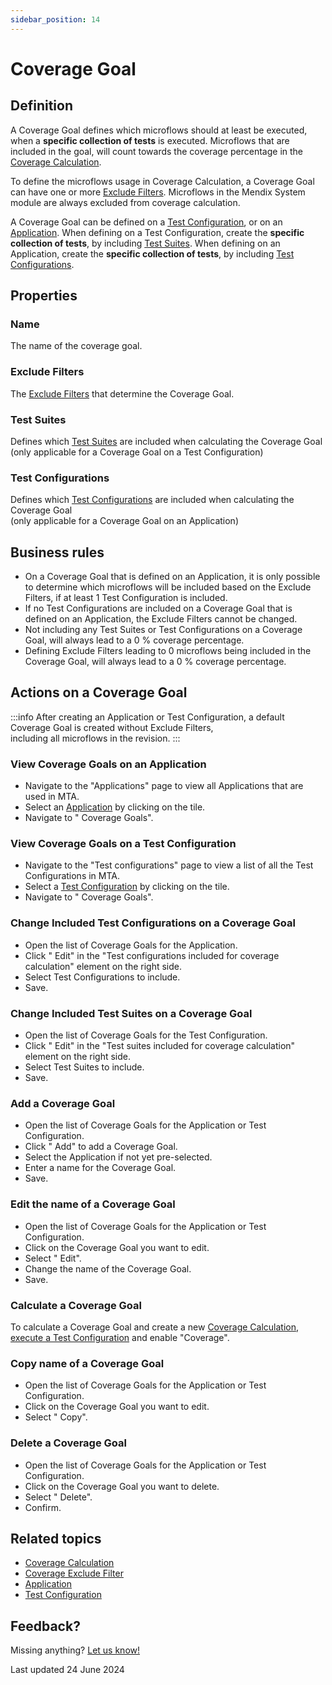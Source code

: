 ```yaml
---
sidebar_position: 14
---
```


# Coverage Goal

## Definition

A Coverage Goal defines which microflows should at least be executed, when a **specific collection of tests** is executed. Microflows that are included in the goal, will count towards the coverage percentage in the [Coverage Calculation](coverage-calculation). 

To define the microflows usage in Coverage Calculation, a Coverage Goal can have one or more [Exclude Filters](coverage-exclude-filter). Microflows in the Mendix System module are always excluded from coverage calculation.

A Coverage Goal can be defined on a [Test Configuration](test-configuration), or on an [Application](application). When defining on a Test Configuration, create the **specific collection of tests**, by including [Test Suites](test-suite). When defining on an Application, create the **specific collection of tests**, by including [Test Configurations](test-configuration).


## Properties

### Name
The name of the coverage goal.

### Exclude Filters
The [Exclude Filters](coverage-exclude-filter) that determine the Coverage Goal.

### Test Suites
Defines which [Test Suites](test-suite) are included when calculating the Coverage Goal<br/> (only applicable for a Coverage Goal on a Test Configuration) 

### Test Configurations
Defines which [Test Configurations](test-configuration) are included when calculating the Coverage Goal<br/> (only applicable for a Coverage Goal on an Application)

## Business rules

- On a Coverage Goal that is defined on an Application, it is only possible to determine which microflows will be included based on the Exclude Filters, if at least 1 Test Configuration is included. 
- If no Test Configurations are included on a Coverage Goal that is defined on an Application, the Exclude Filters cannot be changed.
- Not including any Test Suites or Test Configurations on a Coverage Goal, will always lead to a 0 % coverage percentage.
- Defining Exclude Filters leading to 0 microflows being included in the Coverage Goal, will always lead to a 0 % coverage percentage.

## Actions on a Coverage Goal

:::info
After creating an Application or Test Configuration, a default Coverage Goal is created without Exclude Filters, <br/>including all microflows in the revision.
:::

### View Coverage Goals on an Application
- Navigate to the "Applications" page to view all Applications that are used in MTA.
- Select an [Application](application) by clicking on the tile.
- Navigate to "<i class="fal fa-umbrella"></i> Coverage Goals".

### View Coverage Goals on a Test Configuration
- Navigate to the "Test configurations" page to view a list of all the Test Configurations in MTA.
- Select a [Test Configuration](test-configuration) by clicking on the tile.
- Navigate to "<i class="fal fa-umbrella"></i> Coverage Goals".

### Change Included Test Configurations on a Coverage Goal
- Open the list of Coverage Goals for the Application.
- Click "<i class="fas fa-pencil"></i> Edit" in the "Test configurations included for coverage calculation" element on the right side.
- Select Test Configurations to include.
- Save.

### Change Included Test Suites on a Coverage Goal
- Open the list of Coverage Goals for the Test Configuration.
- Click "<i class="fas fa-pencil"></i> Edit" in the "Test suites included for coverage calculation" element on the right side.
- Select Test Suites to include.
- Save.

### Add a Coverage Goal
- Open the list of Coverage Goals for the Application or Test Configuration.
- Click "<i class="fal fa-plus-circle"></i> Add" to add a Coverage Goal.
- Select the Application if not yet pre-selected.
- Enter a name for the Coverage Goal.
- Save.

### Edit the name of a Coverage Goal
- Open the list of Coverage Goals for the Application or Test Configuration.
- Click <i class="fas fa-ellipsis"></i> on the Coverage Goal you want to edit.
- Select "<i class="fas fa-pencil"></i> Edit".
- Change the name of the Coverage Goal.
- Save.

### Calculate a Coverage Goal

To calculate a Coverage Goal and create a new [Coverage Calculation](coverage-calculation), [execute a Test Configuration](test-configuration#execute-a-test-configuration) and enable "Coverage".

### Copy name of a Coverage Goal
- Open the list of Coverage Goals for the Application or Test Configuration.
- Click <i class="fas fa-ellipsis"></i> on the Coverage Goal you want to edit.
- Select "<i class="fal fa-copy"></i> Copy".

### Delete a Coverage Goal
- Open the list of Coverage Goals for the Application or Test Configuration.
- Click <i class="fas fa-ellipsis"></i> on the Coverage Goal you want to delete.
- Select "<i class="fas fa-trash-alt"></i> Delete".
- Confirm.

## Related topics
- [Coverage Calculation](coverage-calculation)
- [Coverage Exclude Filter](coverage-exclude-filter)
- [Application](application)
- [Test Configuration](test-configuration)

## Feedback?
Missing anything? [Let us know!](mailto:support@menditect.com)

Last updated 24 June 2024